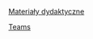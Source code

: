 [Materiały dydaktyczne](https://inf.ug.edu.pl/~zylinski/dydaktyka/index.html)

[Teams](https://teams.microsoft.com/l/meetup-join/19%3aMuncqHoK_KOqXOQdU8XdIQod4R-xwz7PVMDf5FcOdIU1%40thread.tacv2/1633329896951?context=%7b%22Tid%22%3a%222d9a5a9f-69b7-4940-a1a6-af55f35ba069%22%2c%22Oid%22%3a%22ff741990-2fb4-4bcf-bfb1-df1f24b4ab30%22%7d)
